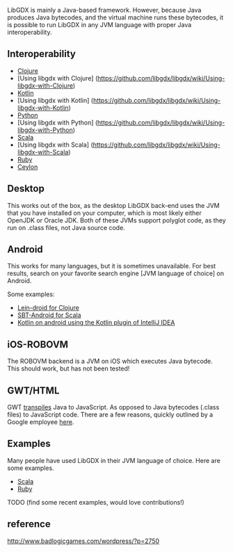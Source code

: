LibGDX is mainly a Java-based framework. However, because Java produces Java bytecodes, and the virtual machine runs these bytecodes, it is possible to run LibGDX in any JVM language with proper Java interoperability.

## Interoperability ##

* [Clojure](http://clojure.org/java_interop)
 * [Using libgdx with Clojure] (https://github.com/libgdx/libgdx/wiki/Using-libgdx-with-Clojure)
* [Kotlin](http://confluence.jetbrains.com/display/Kotlin/Java+interoperability)
 * [Using libgdx with Kotlin] (https://github.com/libgdx/libgdx/wiki/Using-libgdx-with-Kotlin)
* [Python](http://www.jython.org/jythonbook/en/1.0/JythonAndJavaIntegration.html)
 * [Using libgdx with Python] (https://github.com/libgdx/libgdx/wiki/Using-libgdx-with-Python)
* [Scala](http://www.scala-lang.org/old/faq/4)
 * [Using libgdx with Scala] (https://github.com/libgdx/libgdx/wiki/Using-libgdx-with-Scala)
* [Ruby](https://github.com/jruby/jruby/wiki/CallingJavaFromJRuby)
* [Ceylon](http://ceylon-lang.org/documentation/1.2/tour/interop/)

## Desktop ##

This works out of the box, as the desktop LibGDX back-end uses the JVM that you have installed on your computer, which is most likely either OpenJDK or Oracle JDK. Both of these JVMs support polyglot code, as they run on .class files, not Java source code.

## Android ##

This works for many languages, but it is sometimes unavailable. For best results, search on your favorite search engine [JVM language of choice] on Android. 

Some examples: 

* [Lein-droid for Clojure](https://github.com/clojure-android/lein-droid/wiki/Tutorial)
* [SBT-Android for Scala](http://fxthomas.github.io/android-plugin/)
* [Kotlin on android using the Kotlin plugin of IntelliJ IDEA](http://blog.jetbrains.com/kotlin/2013/08/working-with-kotlin-in-android-studio/)

## iOS-ROBOVM ##

The ROBOVM backend is a JVM on iOS which executes Java bytecode. This should work, but has not been tested!

## GWT/HTML ##

GWT [transpiles](http://en.wikipedia.org/wiki/Source-to-source_compiler) Java to JavaScript. As opposed to Java bytecodes (.class files) to JavaScript code. There are a few reasons, quickly outlined by a Google employee [here](https://groups.google.com/d/msg/google-web-toolkit/SIUZRZyvEPg/OaCGAfNAzzEJ).

## Examples ##

Many people have used LibGDX in their JVM language of choice. Here are some examples.

* [Scala](https://github.com/ajhager/libgdx-sbt-project.g8) 
* [Ruby](https://github.com/kabbotta/LibGDX-and-Ruby)

TODO (find some recent examples, would love contributions!)


## reference ##

http://www.badlogicgames.com/wordpress/?p=2750